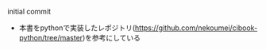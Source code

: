 initial commit

- 本書をpythonで実装したレポジトリ(https://github.com/nekoumei/cibook-python/tree/master)を参考にしている